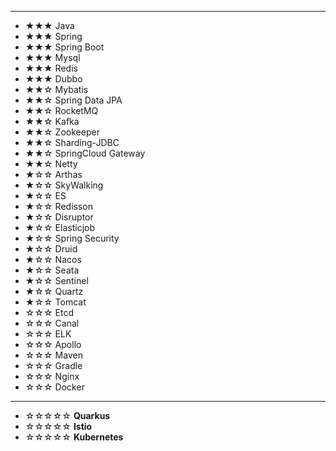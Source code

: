 ***

- ★★★ Java
- ★★★ Spring
- ★★★ Spring Boot
- ★★★ Mysql
- ★★★ Redis
- ★★★ Dubbo
- ★★☆ Mybatis
- ★★☆ Spring Data JPA
- ★★☆ RocketMQ
- ★★☆ Kafka
- ★★☆ Zookeeper
- ★★☆ Sharding-JDBC
- ★★☆ SpringCloud Gateway
- ★★☆ Netty
- ★☆☆ Arthas
- ★☆☆ SkyWalking
- ★☆☆ ES
- ★☆☆ Redisson
- ★☆☆ Disruptor
- ★☆☆ Elasticjob
- ★☆☆ Spring Security
- ★☆☆ Druid
- ★☆☆ Nacos
- ★☆☆ Seata
- ★☆☆ Sentinel
- ★☆☆ Quartz
- ★☆☆ Tomcat
- ☆☆☆ Etcd
- ☆☆☆ Canal
- ☆☆☆ ELK
- ☆☆☆ Apollo
- ☆☆☆ Maven
- ☆☆☆ Gradle
- ☆☆☆ Nginx
- ☆☆☆ Docker

***

- ☆☆☆☆☆ **Quarkus**
- ☆☆☆☆☆ **Istio**
- ☆☆☆☆☆ **Kubernetes**
